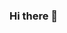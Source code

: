 ### Hi there 👋

<!--
**HamzaHassaneHisseine/HamzaHassaneHisseine** is a ✨ _special_ ✨ repository because its `README.md` (this file) appears on your GitHub profile.

C'est une imitation et adaptation.

Here are some ideas to get you started:

- 🔭 I’m currently working on ...
- 🌱 I’m currently learning ...
- 👯 I’m looking to collaborate on ...
- 🤔 I’m looking for help with ...
- 💬 Ask me about ...
- 📫 How to reach me: ...
- 😄 Pronouns: ...
- ⚡ Fun fact: ...
-->
